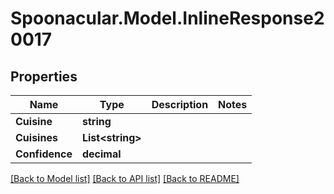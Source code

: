 # Spoonacular.Model.InlineResponse20017

## Properties

Name | Type | Description | Notes
------------ | ------------- | ------------- | -------------
**Cuisine** | **string** |  | 
**Cuisines** | **List&lt;string&gt;** |  | 
**Confidence** | **decimal** |  | 

[[Back to Model list]](../README.md#documentation-for-models) [[Back to API list]](../README.md#documentation-for-api-endpoints) [[Back to README]](../README.md)

